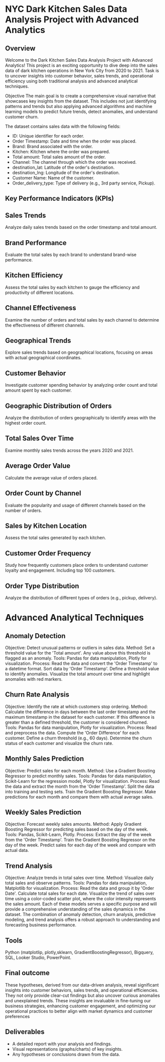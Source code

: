 # NYC Dark Kitchen Sales Data Analysis Project with Advanced Analytics
## Overview
Welcome to the Dark Kitchen Sales Data Analysis Project with Advanced Analytics! This project is an exciting opportunity to dive deep into the sales data of dark kitchen operations in New York City from 2020 to 2021. Task is to uncover insights into customer behavior, sales trends, and operational efficiency using both traditional analysis and advanced analytical techniques.

Objective
The main goal is to create a comprehensive visual narrative that showcases key insights from the dataset. This includes not just identifying patterns and trends but also applying advanced algorithms and machine learning models to predict future trends, detect anomalies, and understand customer churn.

The dataset contains sales data with the following fields:

* ID: Unique identifier for each order.
* Order Timestamp: Date and time when the order was placed.
* Brand: Brand associated with the order.
* Kitchen: Kitchen where the order was prepared.
* Total amount: Total sales amount of the order.
* Channel: The channel through which the order was received.
* destination_lat: Latitude of the order's destination.
* destination_lng: Longitude of the order's destination.
* Customer Name: Name of the customer.
* Order_delivery_type: Type of delivery (e.g., 3rd party service, Pickup).

## Key Performance Indicators (KPIs)
## Sales Trends
Analyze daily sales trends based on the order timestamp and total amount.

## Brand Performance
Evaluate the total sales by each brand to understand brand-wise performance.

## Kitchen Efficiency
Assess the total sales by each kitchen to gauge the efficiency and productivity of different locations.

## Channel Effectiveness
Examine the number of orders and total sales by each channel to determine the effectiveness of different channels.

## Geographical Trends
Explore sales trends based on geographical locations, focusing on areas with actual geographical coordinates.

## Customer Behavior
Investigate customer spending behavior by analyzing order count and total amount spent by each customer.

## Geographic Distribution of Orders
Analyze the distribution of orders geographically to identify areas with the highest order count.

## Total Sales Over Time
Examine monthly sales trends across the years 2020 and 2021.

## Average Order Value
Calculate the average value of orders placed.

## Order Count by Channel
Evaluate the popularity and usage of different channels based on the number of orders.

## Sales by Kitchen Location
Assess the total sales generated by each kitchen.

## Customer Order Frequency
Study how frequently customers place orders to understand customer loyalty and engagement. Including top 100 customers.

## Order Type Distribution
Analyze the distribution of different types of orders (e.g., pickup, delivery).

# Advanced Analytical Techniques

## Anomaly Detection
Objective: Detect unusual patterns or outliers in sales data.
Method: Set a threshold value for the 'Total amount'. Any value above this threshold is flagged as an anomaly.
Tools: Pandas for data manipulation, Plotly for visualization.
Process:
Read the data and convert the 'Order Timestamp' to a datetime format.
Sort data by 'Order Timestamp'.
Define a threshold value to identify anomalies.
Visualize the total amount over time and highlight anomalies with red markers.

## Churn Rate Analysis
Objective: Identify the rate at which customers stop ordering.
Method: Calculate the difference in days between the last order timestamp and the maximum timestamp in the dataset for each customer. If this difference is greater than a defined threshold, the customer is considered churned.
Tools: Pandas for data manipulation, Plotly for visualization.
Process:
Read and preprocess the data.
Compute the 'Order Difference' for each customer.
Define a churn threshold (e.g., 60 days).
Determine the churn status of each customer and visualize the churn rate.

## Monthly Sales Prediction
Objective: Predict sales for each month.
Method: Use a Gradient Boosting Regressor to predict monthly sales.
Tools: Pandas for data manipulation, Scikit-Learn for the regression model, Plotly for visualization.
Process:
Read the data and extract the month from the 'Order Timestamp'.
Split the data into training and testing sets.
Train the Gradient Boosting Regressor.
Make predictions for each month and compare them with actual average sales.

## Weekly Sales Prediction
Objective: Forecast weekly sales amounts.
Method: Apply Gradient Boosting Regressor for predicting sales based on the day of the week.
Tools: Pandas, Scikit-Learn, Plotly.
Process:
Extract the day of the week from the 'Order Timestamp'.
Train the Gradient Boosting Regressor on the day of the week.
Predict sales for each day of the week and compare with actual data.

## Trend Analysis
Objective: Analyze trends in total sales over time.
Method: Visualize daily total sales and observe patterns.
Tools: Pandas for data manipulation, Matplotlib for visualization.
Process:
Read the data and group it by 'Order Date'.
Calculate total sales for each date.
Visualize the trend of sales over time using a color-coded scatter plot, where the color intensity represents the sales amount.
Each of these models serves a specific purpose and will provide a comprehensive understanding of the sales dynamics in the dataset. The combination of anomaly detection, churn analysis, predictive modeling, and trend analysis offers a robust approach to understanding and forecasting business performance.

## Tools
Python (matplotlip, plotly,sklearn, GradientBoostingRegressor), Bigquery, SQL, Looker Studio, PowerPoint. 

## Final outcome

These hypotheses, derived from our data-driven analysis, reveal significant insights into customer behaviors, sales trends, and operational efficiencies. They not only provide clear-cut findings but also uncover curious anomalies and unexplained trends. These insights are invaluable in fine-tuning our business strategies, enhancing customer engagement, and optimizing our operational practices to better align with market dynamics and customer preferences

## Deliverables
* A detailed report with your analysis and findings.
* Visual representations (graphs/charts) of key insights.
* Any hypotheses or conclusions drawn from the data.
